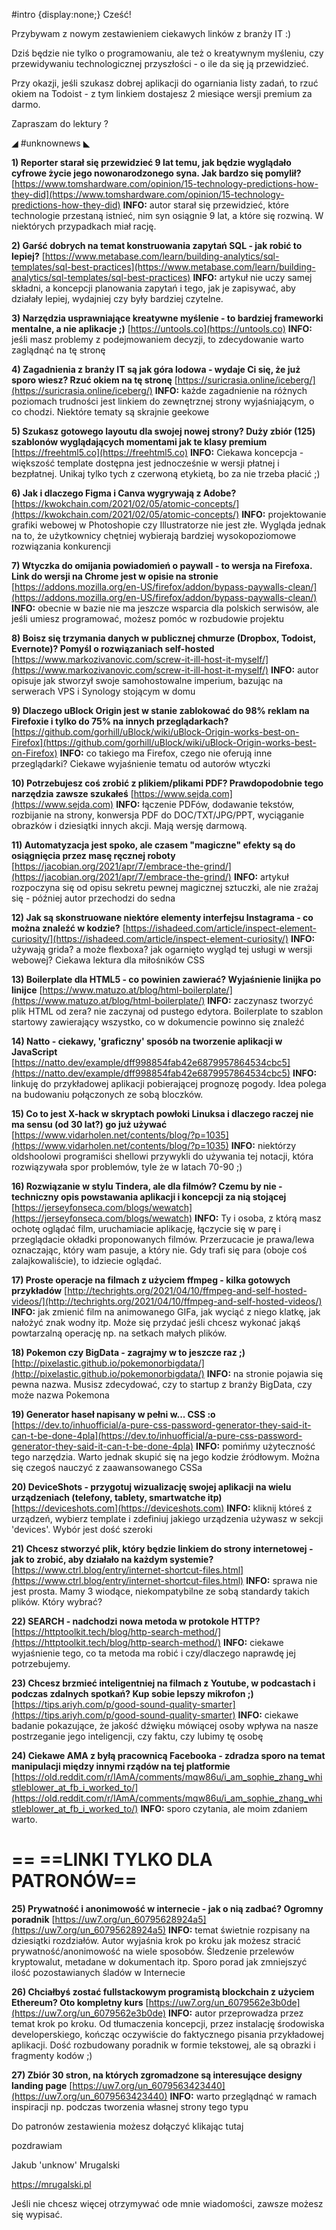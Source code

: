 #intro {display:none;}
Cześć!

Przybywam z nowym zestawieniem ciekawych linków z branży IT :)

Dziś będzie nie tylko o programowaniu, ale też o kreatywnym myśleniu, czy przewidywaniu technologicznej przyszłości - o ile da się ją  przewidzieć.

 

Przy okazji, jeśli szukasz dobrej aplikacji do ogarniania listy zadań, to rzuć okiem na Todoist - z tym linkiem dostajesz 2 miesiące wersji premium za darmo.

 

Zapraszam do lektury ? 

 

◢ #unknownews ◣


**1) Reporter starał się przewidzieć 9 lat temu, jak będzie wyglądało cyfrowe życie jego nowonarodzonego syna. Jak bardzo się pomylił?**
[https://www.tomshardware.com/opinion/15-technology-predictions-how-they-did](https://www.tomshardware.com/opinion/15-technology-predictions-how-they-did)
**INFO:** autor starał się przewidzieć, które technologie przestaną istnieć, nim syn osiągnie 9 lat, a które się rozwiną. W niektórych przypadkach miał rację.


**2) Garść dobrych na temat konstruowania zapytań SQL - jak robić to lepiej?**
[https://www.metabase.com/learn/building-analytics/sql-templates/sql-best-practices](https://www.metabase.com/learn/building-analytics/sql-templates/sql-best-practices)
**INFO:** artykuł nie uczy samej składni, a koncepcji planowania zapytań i tego, jak je zapisywać, aby działały lepiej, wydajniej czy były bardziej czytelne.


**3) Narzędzia usprawniające kreatywne myślenie - to bardziej frameworki mentalne, a nie aplikacje ;)**
[https://untools.co](https://untools.co)
**INFO:** jeśli masz problemy z podejmowaniem decyzji, to zdecydowanie warto zaglądnąć na tę stronę


**4) Zagadnienia z branży IT są jak góra lodowa - wydaje Ci się, że już sporo wiesz? Rzuć okiem na tę stronę**
[https://suricrasia.online/iceberg/](https://suricrasia.online/iceberg/)
**INFO:** każde zagadnienie na różnych poziomach trudności jest linkiem do zewnętrznej strony wyjaśniającym, o co chodzi. Niektóre tematy są skrajnie geekowe


**5) Szukasz gotowego layoutu dla swojej nowej strony? Duży zbiór (125) szablonów wyglądających momentami jak te klasy premium**
[https://freehtml5.co](https://freehtml5.co)
**INFO:** Ciekawa koncepcja - większość template dostępna jest jednocześnie w wersji płatnej i bezpłatnej. Unikaj tylko tych z czerwoną etykietą, bo za nie trzeba płacić ;)


**6) Jak i dlaczego Figma i Canva wygrywają z Adobe?**
[https://kwokchain.com/2021/02/05/atomic-concepts/](https://kwokchain.com/2021/02/05/atomic-concepts/)
**INFO:** projektowanie grafiki webowej w Photoshopie czy Illustratorze nie jest złe. Wygląda jednak na to, że użytkownicy chętniej wybierają bardziej wysokopoziomowe rozwiązania konkurencji


**7) Wtyczka do omijania powiadomień o paywall - to wersja na Firefoxa. Link do wersji na Chrome jest w opisie na stronie**
[https://addons.mozilla.org/en-US/firefox/addon/bypass-paywalls-clean/](https://addons.mozilla.org/en-US/firefox/addon/bypass-paywalls-clean/)
**INFO:** obecnie w bazie nie ma jeszcze wsparcia dla polskich serwisów, ale jeśli umiesz programować, możesz pomóc w rozbudowie projektu


**8) Boisz się trzymania danych w publicznej chmurze (Dropbox, Todoist, Evernote)? Pomyśl o rozwiązaniach self-hosted**
[https://www.markozivanovic.com/screw-it-ill-host-it-myself/](https://www.markozivanovic.com/screw-it-ill-host-it-myself/)
**INFO:** autor opisuje jak stworzył swoje samohostowalne imperium, bazując na serwerach VPS i Synology stojącym w domu


**9) Dlaczego uBlock Origin jest w stanie zablokować do 98% reklam na Firefoxie i tylko do 75% na innych przeglądarkach?**
[https://github.com/gorhill/uBlock/wiki/uBlock-Origin-works-best-on-Firefox](https://github.com/gorhill/uBlock/wiki/uBlock-Origin-works-best-on-Firefox)
**INFO:** co takiego ma Firefox, czego nie oferują inne przeglądarki? Ciekawe wyjaśnienie tematu od autorów wtyczki


**10) Potrzebujesz coś zrobić z plikiem/plikami PDF? Prawdopodobnie tego narzędzia zawsze szukałeś**
[https://www.sejda.com](https://www.sejda.com)
**INFO:** łączenie PDFów, dodawanie tekstów, rozbijanie na strony, konwersja PDF do DOC/TXT/JPG/PPT, wyciąganie obrazków i dziesiątki innych akcji. Mają wersję darmową.


**11) Automatyzacja jest spoko, ale czasem "magiczne" efekty są do osiągnięcia przez masę ręcznej roboty**
[https://jacobian.org/2021/apr/7/embrace-the-grind/](https://jacobian.org/2021/apr/7/embrace-the-grind/)
**INFO:** artykuł rozpoczyna się od opisu sekretu pewnej magicznej sztuczki, ale nie zrażaj się - później autor przechodzi do sedna


**12) Jak są skonstruowane niektóre elementy interfejsu Instagrama - co można znaleźć w kodzie?**
[https://ishadeed.com/article/inspect-element-curiosity/](https://ishadeed.com/article/inspect-element-curiosity/)
**INFO:** używają grida? a może flexboxa? jak ogarnięto wygląd tej usługi w wersji webowej? Ciekawa lektura dla miłośników CSS


**13) Boilerplate dla HTML5 - co powinien zawierać? Wyjaśnienie linijka po linijce**
[https://www.matuzo.at/blog/html-boilerplate/](https://www.matuzo.at/blog/html-boilerplate/)
**INFO:** zaczynasz tworzyć plik HTML od zera? nie zaczynaj od pustego edytora. Boilerplate to szablon startowy zawierający wszystko, co w dokumencie powinno się znaleźć


**14) Natto - ciekawy, 'graficzny' sposób na tworzenie aplikacji w JavaScript**
[https://natto.dev/example/dff998854fab42e6879957864534cbc5](https://natto.dev/example/dff998854fab42e6879957864534cbc5)
**INFO:** linkuję do przykładowej aplikacji pobierającej prognozę pogody. Idea polega na budowaniu połączonych ze sobą bloczków.


**15) Co to jest X-hack w skryptach powłoki Linuksa i dlaczego raczej nie ma sensu (od 30 lat?) go już używać**
[https://www.vidarholen.net/contents/blog/?p=1035](https://www.vidarholen.net/contents/blog/?p=1035)
**INFO:** niektórzy oldshoolowi programiści shellowi przywykli do używania tej notacji, która rozwiązywała spor problemów, tyle że w latach 70-90 ;)


**16) Rozwiązanie w stylu Tindera, ale dla filmów? Czemu by nie - techniczny opis powstawania aplikacji i koncepcji za nią stojącej**
[https://jerseyfonseca.com/blogs/wewatch](https://jerseyfonseca.com/blogs/wewatch)
**INFO:** Ty i osoba, z którą masz ochotę oglądać film, uruchamiacie aplikację, łączycie się w parę i przeglądacie okładki proponowanych filmów. Przerzucacie je prawa/lewa oznaczając, który wam pasuje, a który nie. Gdy trafi się para (oboje coś zalajkowaliście), to idziecie oglądać.


**17) Proste operacje na filmach z użyciem ffmpeg - kilka gotowych przykładów**
[http://techrights.org/2021/04/10/ffmpeg-and-self-hosted-videos/](http://techrights.org/2021/04/10/ffmpeg-and-self-hosted-videos/)
**INFO:** jak zmienić film na animowanego GIFa, jak wyciąć z niego klatkę, jak nałożyć znak wodny itp. Może się przydać jeśli chcesz wykonać jakąś powtarzalną operację np. na setkach małych plików.


**18) Pokemon czy BigData - zagrajmy w to jeszcze raz ;)**
[http://pixelastic.github.io/pokemonorbigdata/](http://pixelastic.github.io/pokemonorbigdata/)
**INFO:** na stronie pojawia się pewna nazwa. Musisz zdecydować, czy to startup z branży BigData, czy może nazwa Pokemona


**19) Generator haseł napisany w pełni w... CSS :o**
[https://dev.to/inhuofficial/a-pure-css-password-generator-they-said-it-can-t-be-done-4pla](https://dev.to/inhuofficial/a-pure-css-password-generator-they-said-it-can-t-be-done-4pla)
**INFO:** pomińmy użyteczność tego narzędzia. Warto jednak skupić się na jego kodzie źródłowym. Można się czegoś nauczyć z zaawansowanego CSSa


**20) DeviceShots - przygotuj wizualizację swojej aplikacji na wielu urządzeniach (telefony, tablety, smartwatche itp)**
[https://deviceshots.com](https://deviceshots.com)
**INFO:** kliknij któreś z urządzeń, wybierz template i zdefiniuj jakiego urządzenia używasz w sekcji 'devices'. Wybór jest dość szeroki


**21) Chcesz stworzyć plik, który będzie linkiem do strony internetowej - jak to zrobić, aby działało na każdym systemie?**
[https://www.ctrl.blog/entry/internet-shortcut-files.html](https://www.ctrl.blog/entry/internet-shortcut-files.html)
**INFO:** sprawa nie jest prosta. Mamy 3 wiodące, niekompatybilne ze sobą standardy takich plików. Który wybrać?


**22) SEARCH - nadchodzi nowa metoda w protokole HTTP?**
[https://httptoolkit.tech/blog/http-search-method/](https://httptoolkit.tech/blog/http-search-method/)
**INFO:** ciekawe wyjaśnienie tego, co ta metoda ma robić i czy/dlaczego naprawdę jej potrzebujemy.


**23) Chcesz brzmieć inteligentniej na filmach z Youtube, w podcastach i podczas zdalnych spotkań? Kup sobie lepszy mikrofon ;)**
[https://tips.ariyh.com/p/good-sound-quality-smarter](https://tips.ariyh.com/p/good-sound-quality-smarter)
**INFO:** ciekawe badanie pokazujące, że jakość dźwięku mówiącej osoby wpływa na nasze postrzeganie jego inteligencji, czy faktu, czy lubimy tę osobę


**24) Ciekawe AMA z byłą pracownicą Facebooka - zdradza sporo na temat manipulacji między innymi rządów na tej platformie**
[https://old.reddit.com/r/IAmA/comments/mqw86u/i_am_sophie_zhang_whistleblower_at_fb_i_worked_to/](https://old.reddit.com/r/IAmA/comments/mqw86u/i_am_sophie_zhang_whistleblower_at_fb_i_worked_to/)
**INFO:** sporo czytania, ale moim zdaniem warto.


== **==LINKI TYLKO DLA PATRONÓW==**
 ==

**25) Prywatność i anonimowość w internecie - jak o nią zadbać? Ogromny poradnik**
[https://uw7.org/un_60795628924a5](https://uw7.org/un_60795628924a5)
**INFO:** temat świetnie rozpisany na dziesiątki rozdziałów. Autor wyjaśnia krok po kroku jak możesz stracić prywatność/anonimowość na wiele sposobów. Śledzenie przelewów kryptowalut, metadane w dokumentach itp. Sporo porad jak zmniejszyć ilość pozostawianych śladów w Internecie


**26) Chciałbyś zostać fullstackowym programistą blockchain z użyciem Ethereum? Oto kompletny kurs**
[https://uw7.org/un_6079562e3b0de](https://uw7.org/un_6079562e3b0de)
**INFO:** autor przeprowadza przez temat krok po kroku. Od tłumaczenia koncepcji, przez instalację środowiska developerskiego, kończąc oczywiście do faktycznego pisania przykładowej aplikacji. Dość rozbudowany poradnik w formie tekstowej, ale są obrazki i fragmenty kodów ;)


**27) Zbiór 30 stron, na których zgromadzone są interesujące designy landing page**
[https://uw7.org/un_6079563423440](https://uw7.org/un_6079563423440)
**INFO:** warto przeglądnąć w ramach inspiracji np. podczas tworzenia własnej strony tego typu


 

Do patronów zestawienia możesz dołączyć klikając tutaj

 
pozdrawiam

Jakub 'unknow' Mrugalski

https://mrugalski.pl

 
Jeśli nie chcesz więcej otrzymywać ode mnie wiadomości, zawsze możesz się wypisać.